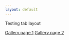 ```yaml
---
layout: default
---
```


Testing tab layout

[Gallery page 1](./gallery-page-1.html) 	[Gallery page 2](./gallery-page-2.html)